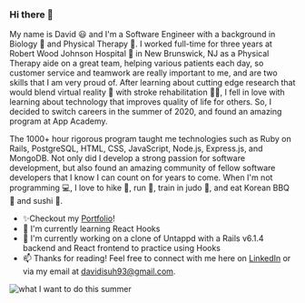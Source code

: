 ### Hi there 👋
My name is David 😃 and I'm a Software Engineer with a background in Biology 🧬 and Physical Therapy 🏃‍. I worked full-time for three years at Robert Wood Johnson Hospital 🏥 in New Brunswick, NJ as a Physical Therapy aide on a great team, helping various patients each day, so customer service and teamwork are really important to me, and are two skills that I am very proud of. After learning about cutting edge research that would blend virtual reality 🤖 with stroke rehabilitation 👨‍🦯, I fell in love with learning about technology that improves quality of life for others. So, I decided to switch careers in the summer of 2020, and found an amazing program at App Academy.

The 1000+ hour rigorous program taught me technologies such as Ruby on Rails, PostgreSQL, HTML, CSS, JavaScript, Node.js, Express.js, and MongoDB. Not only did I develop a strong passion for software development, but also found an amazing community of fellow software developers that I know I can count on for years to come. When I'm not programming 💻, I love to hike 🥾, run 🏃, train in judo 🤼, and eat Korean BBQ 🍖 and sushi 🍣.

- ✨Checkout my [Portfolio](https://dsuh93.github.io/portfolio/)!
- 🌱 I'm currently learning React Hooks
- 🔭 I'm currently working on a clone of Untappd with a Rails v6.1.4 backend and React frontend to practice using Hooks
- 📫 Thanks for reading! Feel free to connect with me here on [LinkedIn](https://www.linkedin.com/in/david-i-suh/) or via my email at davidisuh93@gmail.com. 

![what I want to do this summer](https://media4.giphy.com/media/RMwgs5kZqkRyhF24KK/giphy.gif)
<!--
**dsuh93/dsuh93** is a ✨ _special_ ✨ repository because its `README.md` (this file) appears on your GitHub profile.

Here are some ideas to get you started:

- 🔭 I’m currently working on ...
- 🌱 I’m currently learning ...
- 👯 I’m looking to collaborate on ...
- 🤔 I’m looking for help with ...
- 💬 Ask me about ...
- 📫 How to reach me: ...
- 😄 Pronouns: ...
- ⚡ Fun fact: ...
-->
